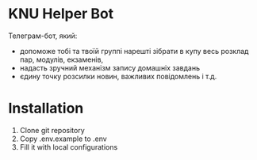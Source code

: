# KNU Helper Bot

Телеграм-бот, який:
  - допоможе тобі та твоїй группі нарешті зібрати в купу весь розклад пар, модулів, екзаменів,
  - надасть зручний механізм запису домашніх завдань
  - єдину точку розсилки новин, важливих повідомлень і т.д.

# Installation
1. Clone git repository
2. Copy .env.example to .env
3. Fill it with local configurations

